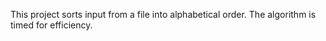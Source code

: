 This project sorts input from a file into alphabetical order. The algorithm is timed for efficiency.
